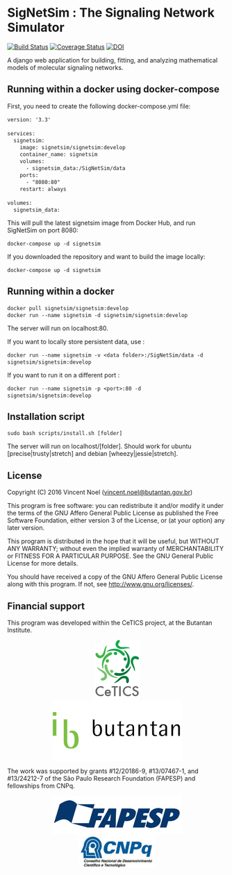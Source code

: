 # SigNetSim : The Signaling Network Simulator
[![Build Status](https://travis-ci.org/vincent-noel/SigNetSim.svg?branch=develop)](https://travis-ci.org/vincent-noel/SigNetSim)
[![Coverage Status](https://coveralls.io/repos/github/vincent-noel/SigNetSim/badge.svg?branch=develop)](https://coveralls.io/github/vincent-noel/SigNetSim?branch=develop)
[![DOI](https://zenodo.org/badge/20701382.svg)](https://zenodo.org/badge/latestdoi/20701382)


A django web application for building, fitting, and analyzing mathematical models of molecular signaling networks.


## Running within a docker using docker-compose 
    
First, you need to create the following docker-compose.yml file: 
    
    version: '3.3'

    services:
      signetsim:
        image: signetsim/signetsim:develop
        container_name: signetsim
        volumes:
          - signetsim_data:/SigNetSim/data
        ports:
          - "8080:80"
        restart: always
    
    volumes:
      signetsim_data:
      

This will pull the latest signetsim image from Docker Hub, and run SigNetSim on port 8080:

    docker-compose up -d signetsim
    

If you downloaded the repository and want to build the image locally:

    docker-compose up -d signetsim    
    
## Running within a docker

	docker pull signetsim/signetsim:develop
	docker run --name signetsim -d signetsim/signetsim:develop

The server will run on localhost:80.

If you want to locally store persistent data, use :

    docker run --name signetsim -v <data folder>:/SigNetSim/data -d signetsim/signetsim:develop

If you want to run it on a different port :

    docker run --name signetsim -p <port>:80 -d signetsim/signetsim:develop


## Installation script

	sudo bash scripts/install.sh [folder]

The server will run on localhost/[folder].
Should work for ubuntu [precise|trusty|stretch] and debian [wheezy|jessie|stretch].


## License

Copyright (C) 2016 Vincent Noel (vincent.noel@butantan.gov.br)

This program is free software: you can redistribute it and/or modify it under the terms of the GNU Affero General Public License as published the Free Software Foundation, either version 3 of the License, or (at your option) any later version.

This program is distributed in the hope that it will be useful, but WITHOUT ANY WARRANTY; without even the implied warranty of MERCHANTABILITY or FITNESS FOR A PARTICULAR PURPOSE.  See the GNU General Public License for more details.

You should have received a copy of the GNU Affero General Public License along with this program. If not, see <http://www.gnu.org/licenses/>.


## Financial support

This program was developed within the CeTICS project, at the Butantan Institute.

<p align="center">
	<a href="http://cetics.butantan.gov.br"><img src="docs/logos/cetics.png" align="middle" hspace="50"></a>
	<a href="http://www.butantan.gov.br"><img src="docs/logos/butantan.png" width="300" align="middle" hspace="50"></a>
</p>

The work was supported by grants #12/20186-9, #13/07467-1, and #13/24212-7 of the São Paulo Research Foundation (FAPESP) and fellowships from CNPq.


<p align="center">
	<a href="http://www.fapesp.br"><img src="docs/logos/FAPESP.jpg" width="300" align="middle" hspace="50"></a>
	<a href="http://cnpq.br"><img src="docs/logos/CNPq.jpg" width="175" align="middle" hspace="50"></a>
</p>
